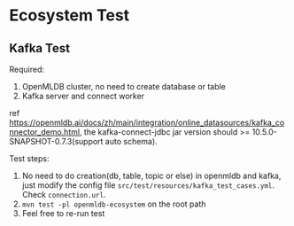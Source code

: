 # Ecosystem Test

## Kafka Test

Required:
1. OpenMLDB cluster, no need to create database or table
2. Kafka server and connect worker

ref https://openmldb.ai/docs/zh/main/integration/online_datasources/kafka_connector_demo.html, the kafka-connect-jdbc jar version should >= 10.5.0-SNAPSHOT-0.7.3(support auto schema).

Test steps:
1. No need to do creation(db, table, topic or else) in openmldb and kafka, just modify the config file `src/test/resources/kafka_test_cases.yml`. Check `connection.url`.
2. `mvn test -pl openmldb-ecosystem` on the root path
3. Feel free to re-run test
